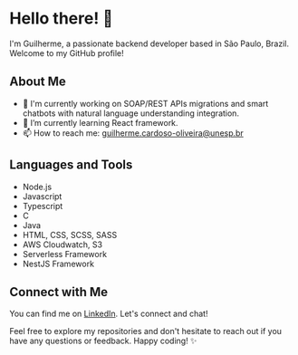# Hello there! 👋

I'm Guilherme, a passionate backend developer based in São Paulo, Brazil. Welcome to my GitHub profile!

## About Me

- 🔭 I'm currently working on SOAP/REST APIs migrations and smart chatbots with natural language understanding integration.
- 🌱 I’m currently learning React framework.
- 📫 How to reach me: guilherme.cardoso-oliveira@unesp.br

## Languages and Tools

- Node.js
- Javascript
- Typescript
- C
- Java
- HTML, CSS, SCSS, SASS
- AWS Cloudwatch, S3
- Serverless Framework
- NestJS Framework

## Connect with Me

You can find me on [LinkedIn](https://www.linkedin.com/in/guilher-me/). Let's connect and chat!

Feel free to explore my repositories and don't hesitate to reach out if you have any questions or feedback.
Happy coding! ✨
